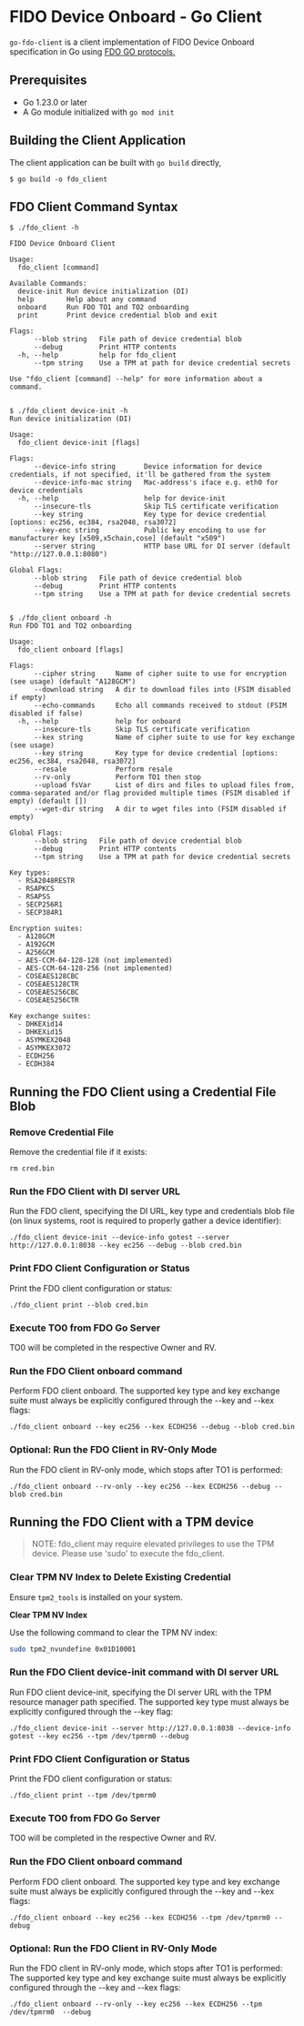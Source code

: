 # FIDO Device Onboard - Go Client

`go-fdo-client` is a client implementation of FIDO Device Onboard specification in Go using [FDO GO protocols.](https://github.com/fido-device-onboard/go-fdo)

[fdo]: https://fidoalliance.org/specs/FDO/FIDO-Device-Onboard-PS-v1.1-20220419/FIDO-Device-Onboard-PS-v1.1-20220419.html
[cbor]: https://www.rfc-editor.org/rfc/rfc8949.html
[cose]: https://datatracker.ietf.org/doc/html/rfc8152

## Prerequisites

- Go 1.23.0 or later
- A Go module initialized with `go mod init`

## Building the Client Application

The client application can be built with `go build` directly,

```console
$ go build -o fdo_client
```

## FDO Client Command Syntax

```console
$ ./fdo_client -h

FIDO Device Onboard Client

Usage:
  fdo_client [command]

Available Commands:
  device-init Run device initialization (DI)
  help        Help about any command
  onboard     Run FDO TO1 and TO2 onboarding
  print       Print device credential blob and exit

Flags:
      --blob string   File path of device credential blob
      --debug         Print HTTP contents
  -h, --help          help for fdo_client
      --tpm string    Use a TPM at path for device credential secrets

Use "fdo_client [command] --help" for more information about a command.


$ ./fdo_client device-init -h
Run device initialization (DI)

Usage:
  fdo_client device-init [flags]

Flags:
      --device-info string       Device information for device credentials, if not specified, it'll be gathered from the system
      --device-info-mac string   Mac-address's iface e.g. eth0 for device credentials
  -h, --help                     help for device-init
      --insecure-tls             Skip TLS certificate verification
      --key string               Key type for device credential [options: ec256, ec384, rsa2048, rsa3072]
      --key-enc string           Public key encoding to use for manufacturer key [x509,x5chain,cose] (default "x509")
      --server string            HTTP base URL for DI server (default "http://127.0.0.1:8080")

Global Flags:
      --blob string   File path of device credential blob
      --debug         Print HTTP contents
      --tpm string    Use a TPM at path for device credential secrets


$ ./fdo_client onboard -h
Run FDO TO1 and TO2 onboarding

Usage:
  fdo_client onboard [flags]

Flags:
      --cipher string     Name of cipher suite to use for encryption (see usage) (default "A128GCM")
      --download string   A dir to download files into (FSIM disabled if empty)
      --echo-commands     Echo all commands received to stdout (FSIM disabled if false)
  -h, --help              help for onboard
      --insecure-tls      Skip TLS certificate verification
      --kex string        Name of cipher suite to use for key exchange (see usage)
      --key string        Key type for device credential [options: ec256, ec384, rsa2048, rsa3072]
      --resale            Perform resale
      --rv-only           Perform TO1 then stop
      --upload fsVar      List of dirs and files to upload files from, comma-separated and/or flag provided multiple times (FSIM disabled if empty) (default [])
      --wget-dir string   A dir to wget files into (FSIM disabled if empty)

Global Flags:
      --blob string   File path of device credential blob
      --debug         Print HTTP contents
      --tpm string    Use a TPM at path for device credential secrets

Key types:
  - RSA2048RESTR
  - RSAPKCS
  - RSAPSS
  - SECP256R1
  - SECP384R1

Encryption suites:
  - A128GCM
  - A192GCM
  - A256GCM
  - AES-CCM-64-128-128 (not implemented)
  - AES-CCM-64-128-256 (not implemented)
  - COSEAES128CBC
  - COSEAES128CTR
  - COSEAES256CBC
  - COSEAES256CTR

Key exchange suites:
  - DHKEXid14
  - DHKEXid15
  - ASYMKEX2048
  - ASYMKEX3072
  - ECDH256
  - ECDH384
```

## Running the FDO Client using a Credential File Blob
### Remove Credential File
Remove the credential file if it exists:
```
rm cred.bin
```
### Run the FDO Client with DI server URL
Run the FDO client, specifying the DI URL, key type and credentials blob file (on linux systems, root is required to properly gather a device identifier):
```
./fdo_client device-init --device-info gotest --server http://127.0.0.1:8038 --key ec256 --debug --blob cred.bin
```

### Print FDO Client Configuration or Status
Print the FDO client configuration or status:
```
./fdo_client print --blob cred.bin
```

### Execute TO0 from FDO Go Server
TO0 will be completed in the respective Owner and RV.

### Run the FDO Client onboard command
Perform FDO client onboard. The supported key type and key exchange suite must always be explicitly configured through the --key and --kex flags:
```
./fdo_client onboard --key ec256 --kex ECDH256 --debug --blob cred.bin
```

### Optional: Run the FDO Client in RV-Only Mode
Run the FDO client in RV-only mode, which stops after TO1 is performed:
```
./fdo_client onboard --rv-only --key ec256 --kex ECDH256 --debug --blob cred.bin
```

## Running the FDO Client with a TPM device
>NOTE: fdo\_client may require elevated privileges to use the TPM device. Please use 'sudo' to execute the fdo\_client.

### Clear TPM NV Index to Delete Existing Credential

Ensure `tpm2_tools` is installed on your system.

**Clear TPM NV Index**

   Use the following command to clear the TPM NV index:

   ```sh
   sudo tpm2_nvundefine 0x01D10001
   ```
### Run the FDO Client device-init command with DI server URL
Run FDO client device-init, specifying the DI server URL with the TPM resource manager path specified.
The supported key type must always be explicitly configured through the --key flag:
```
./fdo_client device-init --server http://127.0.0.1:8038 --device-info gotest --key ec256 --tpm /dev/tpmrm0 --debug
```

### Print FDO Client Configuration or Status
Print the FDO client configuration or status:
```
./fdo_client print --tpm /dev/tpmrm0
```

### Execute TO0 from FDO Go Server
TO0 will be completed in the respective Owner and RV.

### Run the FDO Client onboard command
Perform FDO client onboard. The supported key type and key exchange suite must always be explicitly configured through the --key and --kex flags:
```
./fdo_client onboard --key ec256 --kex ECDH256 --tpm /dev/tpmrm0 --debug
```

### Optional: Run the FDO Client in RV-Only Mode
Run the FDO client in RV-only mode, which stops after TO1 is performed:
The supported key type and key exchange suite must always be explicitly configured through the --key and --kex flags:
```
./fdo_client onboard --rv-only --key ec256 --kex ECDH256 --tpm /dev/tpmrm0  --debug
```
